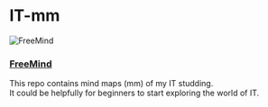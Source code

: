 # IT-mm

![FreeMind](http://a.fsdn.com/allura/p/freemind/icon)
### [FreeMind](http://freemind.sourceforge.net/wiki/index.php/Main_Page)  
  
This repo contains mind maps (mm) of my IT studding.  
It could be helpfully for beginners to start exploring the world of IT.  

